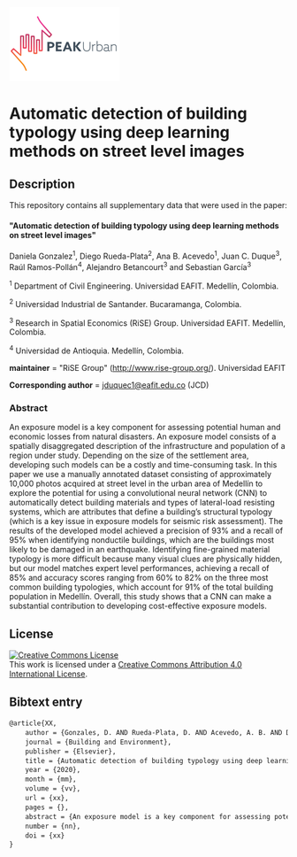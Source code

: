 <img src="figs/PEAKurban.png" alt="PEAK Urban logo" align="mid" width ="200" height="133">


Automatic detection of building typology using deep learning methods on street level images
===========================================================================================


## Description

This repository contains all supplementary data that were used in the paper:

#### "Automatic detection of building typology using deep learning methods on street level images"

Daniela Gonzalez<sup>1</sup>, Diego Rueda-Plata<sup>2</sup>, Ana B. Acevedo<sup>1</sup>, Juan C.  Duque<sup>3</sup>, Raúl Ramos-Pollán<sup>4</sup>, Alejandro Betancourt<sup>3</sup> and Sebastian García<sup>3</sup>

<sup>1</sup> Department of Civil Engineering. Universidad EAFIT. Medellín, Colombia.

<sup>2</sup> Universidad Industrial de Santander. Bucaramanga, Colombia.

<sup>3</sup> Research in Spatial Economics (RiSE) Group. Universidad EAFIT. Medellín, Colombia.

<sup>4</sup> Universidad de Antioquia. Medellín, Colombia.


__maintainer__ = "RiSE Group"  (http://www.rise-group.org/). Universidad EAFIT

__Corresponding author__ = jduquec1@eafit.edu.co (JCD)

### Abstract 

An exposure model is a key component for assessing potential human and economic losses from natural disasters. An exposure model consists of a spatially disaggregated description of the infrastructure and population of a region under study. Depending on the size of the settlement area, developing such models can be a costly and time-consuming task. In this paper we use a manually annotated dataset consisting of approximately 10,000 photos acquired at street level in the urban area of Medellín to explore the potential for using a convolutional neural network (CNN) to automatically detect building materials and types of lateral-load resisting systems, which are attributes that define a building’s structural typology (which is a key issue in exposure models for seismic risk assessment). The results of the developed model achieved a precision of 93% and a recall of 95% when identifying nonductile buildings, which are the buildings most likely to be damaged in an earthquake.  Identifying fine-grained material typology is more difficult because many visual clues are physically hidden, but our model matches expert level performances, achieving a recall of 85% and accuracy scores ranging from 60% to 82% on the three most common building typologies, which account for 91% of the total building population in Medellín. Overall, this study shows that a CNN can make a substantial contribution to developing cost-effective exposure models.


## License

<a rel="license" href="http://creativecommons.org/licenses/by/4.0/"><img alt="Creative Commons License" style="border-width:0" src="https://i.creativecommons.org/l/by/4.0/88x31.png" /></a><br />This work is licensed under a <a rel="license" href="http://creativecommons.org/licenses/by/4.0/">Creative Commons Attribution 4.0 International License</a>.

## Bibtext entry


```tex
@article{XX,
    author = {Gonzales, D. AND Rueda-Plata, D. AND Acevedo, A. B. AND Duque, J. C. AND Ramos-Pollán, R. AND Betancur, A. AND García, S.},
    journal = {Building and Environment},
    publisher = {Elsevier},
    title = {Automatic detection of building typology using deep learning methods on street level images},
    year = {2020},
    month = {mm},
    volume = {vv},
    url = {xx},
    pages = {},
    abstract = {An exposure model is a key component for assessing potential human and economic losses from natural disasters. An exposure model consists of a spatially disaggregated description of the infrastructure and population of a region under study. Depending on the size of the settlement area, developing such models can be a costly and time-consuming task. In this paper we use a manually annotated dataset consisting of approximately 10,000 photos acquired at street level in the urban area of Medellín to explore the potential for using a convolutional neural network (CNN) to automatically detect building materials and types of lateral-load resisting systems, which are attributes that define a building’s structural typology (which is a key issue in exposure models for seismic risk assessment). The results of the developed model achieved a precision of 93% and a recall of 95% when identifying nonductile buildings, which are the buildings most likely to be damaged in an earthquake.  Identifying fine-grained material typology is more difficult, because many visual clues are physically hidden, but our model matches expert level performances, achieving a recall of 85% and accuracy scores ranging from 60% to 82% on the three most common building typologies, which account for 91% of the total building population in Medellín. Overall, this study shows that a CNN can make a substantial contribution to developing cost-effective exposure models.},
    number = {nn},
    doi = {xx}
}
```
